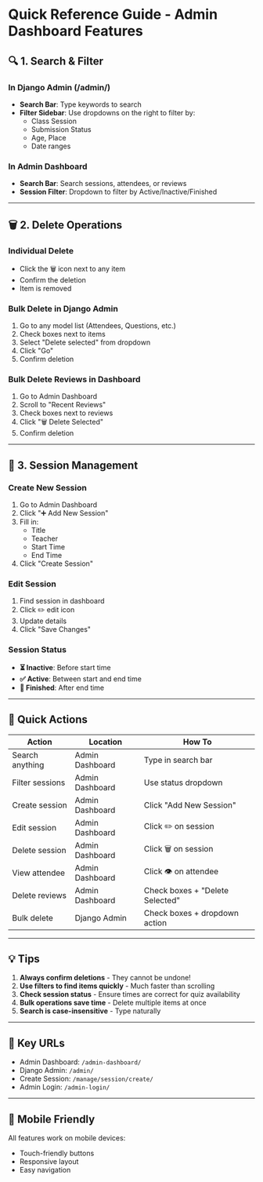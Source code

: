 # Quick Reference Guide - Admin Dashboard Features

## 🔍 1. Search & Filter

### In Django Admin (/admin/)
- **Search Bar**: Type keywords to search
- **Filter Sidebar**: Use dropdowns on the right to filter by:
  - Class Session
  - Submission Status
  - Age, Place
  - Date ranges

### In Admin Dashboard
- **Search Bar**: Search sessions, attendees, or reviews
- **Session Filter**: Dropdown to filter by Active/Inactive/Finished

---

## 🗑️ 2. Delete Operations

### Individual Delete
- Click the 🗑️ icon next to any item
- Confirm the deletion
- Item is removed

### Bulk Delete in Django Admin
1. Go to any model list (Attendees, Questions, etc.)
2. Check boxes next to items
3. Select "Delete selected" from dropdown
4. Click "Go"
5. Confirm deletion

### Bulk Delete Reviews in Dashboard
1. Go to Admin Dashboard
2. Scroll to "Recent Reviews"
3. Check boxes next to reviews
4. Click "🗑️ Delete Selected"
5. Confirm deletion

---

## 📅 3. Session Management

### Create New Session
1. Go to Admin Dashboard
2. Click "➕ Add New Session"
3. Fill in:
   - Title
   - Teacher
   - Start Time
   - End Time
4. Click "Create Session"

### Edit Session
1. Find session in dashboard
2. Click ✏️ edit icon
3. Update details
4. Click "Save Changes"

### Session Status
- **⏳ Inactive**: Before start time
- **✅ Active**: Between start and end time
- **🔴 Finished**: After end time

---

## 🎯 Quick Actions

| Action | Location | How To |
|--------|----------|--------|
| Search anything | Admin Dashboard | Type in search bar |
| Filter sessions | Admin Dashboard | Use status dropdown |
| Create session | Admin Dashboard | Click "Add New Session" |
| Edit session | Admin Dashboard | Click ✏️ on session |
| Delete session | Admin Dashboard | Click 🗑️ on session |
| View attendee | Admin Dashboard | Click 👁️ on attendee |
| Delete reviews | Admin Dashboard | Check boxes + "Delete Selected" |
| Bulk delete | Django Admin | Check boxes + dropdown action |

---

## 💡 Tips

1. **Always confirm deletions** - They cannot be undone!
2. **Use filters to find items quickly** - Much faster than scrolling
3. **Check session status** - Ensure times are correct for quiz availability
4. **Bulk operations save time** - Delete multiple items at once
5. **Search is case-insensitive** - Type naturally

---

## 🔗 Key URLs

- Admin Dashboard: `/admin-dashboard/`
- Django Admin: `/admin/`
- Create Session: `/manage/session/create/`
- Admin Login: `/admin-login/`

---

## 📱 Mobile Friendly

All features work on mobile devices:
- Touch-friendly buttons
- Responsive layout
- Easy navigation
